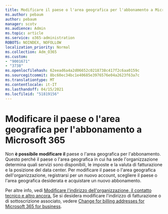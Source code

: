 ```yaml
---
title: Modificare il paese o l'area geografica per l'abbonamento a Microsoft 365
ms.author: pebaum
author: pebaum
manager: scotv
ms.audience: Admin
ms.topic: article
ms.service: o365-administration
ROBOTS: NOINDEX, NOFOLLOW
localization_priority: Normal
ms.collection: Adm_O365
ms.custom:
- "9001671"
- "3738"
ms.openlocfilehash: 62eead6a4a2d06652c0218738c417f2c6aa0159c
ms.sourcegitcommit: 8bc60ec34bc1e40685e3976576e04a2623f63a7c
ms.translationtype: MT
ms.contentlocale: it-IT
ms.lasthandoff: 04/15/2021
ms.locfileid: "51819156"
---
```

# <a name="change-the-country-or-region-for-your-microsoft-365-subscription"></a>Modificare il paese o l'area geografica per l'abbonamento a Microsoft 365

Non **è possibile modificare il** paese o l'area geografica per l'abbonamento. Questo perché il paese o l'area geografica in cui ha sede l'organizzazione determina quali servizi sono disponibili, le imposte e la valuta di fatturazione e la posizione del data center. Per modificare il paese o l'area geografica dell'organizzazione, registrarsi per un nuovo account, scegliere il paese o l'area geografica desiderata e acquistare un nuovo abbonamento.

Per altre info, vedi [Modificare l'indirizzo dell'organizzazione, il contatto tecnico e altro ancora.](https://docs.microsoft.com/microsoft-365/admin/manage/change-address-contact-and-more?view=o365-worldwide) Se si desidera modificare l'indirizzo di fatturazione o di sottoscrizione associato, vedere [Change for billing addresses for Microsoft 365 for business](https://docs.microsoft.com/microsoft-365/commerce/billing-and-payments/change-your-billing-addresses?view=o365-worldwide). 
